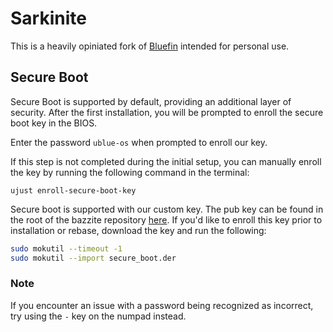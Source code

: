 # Sarkinite

This is a heavily opiniated fork of [Bluefin](https://github.com/ublue-os/bluefin) intended for personal use.

## Secure Boot

Secure Boot is supported by default, providing an additional layer of security. After the first installation, you will be prompted to enroll the secure boot key in the BIOS.

Enter the password `ublue-os`
when prompted to enroll our key.

If this step is not completed during the initial setup, you can manually enroll the key by running the following command in the terminal:

`ujust enroll-secure-boot-key`

Secure boot is supported with our custom key. The pub key can be found in the root of the bazzite repository [here](https://github.com/ublue-os/bazzite/blob/main/secure_boot.der).
If you'd like to enroll this key prior to installation or rebase, download the key and run the following:

```bash
sudo mokutil --timeout -1
sudo mokutil --import secure_boot.der
```

### Note

If you encounter an issue with a password being recognized as incorrect, try using the `-` key on the numpad instead.
